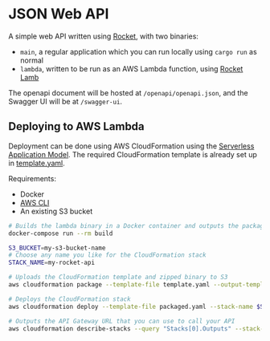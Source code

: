 # JSON Web API

A simple web API written using [Rocket](https://rocket.rs/), with two binaries:
- `main`, a regular application which you can run locally using `cargo run` as normal
- `lambda`, written to be run as an AWS Lambda function, using [Rocket Lamb](https://github.com/GREsau/rocket-lamb)

The openapi document will be hosted at `/openapi/openapi.json`, and the Swagger UI will be at `/swagger-ui`.

## Deploying to AWS Lambda
Deployment can be done using AWS CloudFormation using the [Serverless Application Model](https://docs.aws.amazon.com/lambda/latest/dg/serverless_app.html). The required CloudFormation template is already set up in [template.yaml](template.yaml).

Requirements:
- Docker
- [AWS CLI](https://aws.amazon.com/cli/)
- An existing S3 bucket

```sh
# Builds the lambda binary in a Docker container and outputs the packaged zip file
docker-compose run --rm build

S3_BUCKET=my-s3-bucket-name
# Choose any name you like for the CloudFormation stack
STACK_NAME=my-rocket-api

# Uploads the CloudFormation template and zipped binary to S3
aws cloudformation package --template-file template.yaml --output-template-file packaged.yaml --s3-bucket $S3_BUCKET

# Deploys the CloudFormation stack
aws cloudformation deploy --template-file packaged.yaml --stack-name $STACK_NAME --capabilities CAPABILITY_IAM

# Outputs the API Gateway URL that you can use to call your API
aws cloudformation describe-stacks --query "Stacks[0].Outputs" --stack-name $STACK_NAME
```
